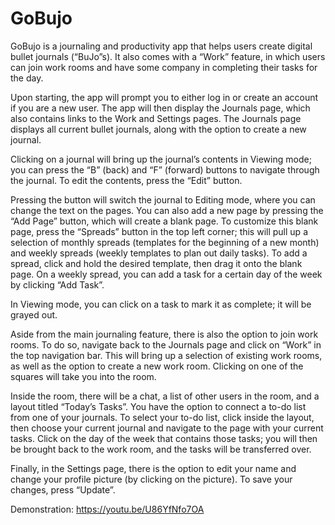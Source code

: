 # GoBujo

GoBujo is a journaling and productivity app that helps users create digital bullet journals (“BuJo”s). It also comes with a “Work” feature, in which users can join work rooms and have some company in completing their tasks for the day.    
  
Upon starting, the app will prompt you to either log in or create an account if you are a new user. The app will then display the Journals page, which also contains links to the Work and Settings pages. The Journals page displays all current bullet journals, along with the option to create a new journal. 
    
Clicking on a journal will bring up the journal’s contents in Viewing mode; you can press the “B” (back) and “F” (forward) buttons to navigate through the journal. To edit the contents, press the “Edit” button.  

Pressing the button will switch the journal to Editing mode, where you can change the text on the pages. You can also add a new page by pressing the “Add Page” button, which will create a blank page. To customize this blank page, press the “Spreads” button in the top left corner; this will pull up a selection of monthly spreads (templates for the beginning of a new month) and weekly spreads (weekly templates to plan out daily tasks). To add a spread, click and hold the desired template, then drag it onto the blank page. On a weekly spread, you can add a task for a certain day of the week by clicking “Add Task”.  
  
In Viewing mode, you can click on a task to mark it as complete; it will be grayed out.  
  
Aside from the main journaling feature, there is also the option to join work rooms. To do so, navigate back to the Journals page and click on “Work” in the top navigation bar. This will bring up a selection of existing work rooms, as well as the option to create a new work room. Clicking on one of the squares will take you into the room.  
  
Inside the room, there will be a chat, a list of other users in the room, and a layout titled “Today’s Tasks”. You have the option to connect a to-do list from one of your journals. To select your to-do list, click inside the layout, then choose your current journal and navigate to the page with your current tasks. Click on the day of the week that contains those tasks; you will then be brought back to the work room, and the tasks will be transferred over.  
  
Finally, in the Settings page, there is the option to edit your name and change your profile picture (by clicking on the picture). To save your changes, press “Update”. 
  
Demonstration: https://youtu.be/U86YfNfo7OA
